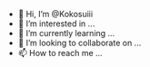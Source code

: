- 👋 Hi, I’m @Kokosuiii
- 👀 I’m interested in ...
- 🌱 I’m currently learning ...
- 💞️ I’m looking to collaborate on ...
- 📫 How to reach me ...

<!---
Kokosuiii/Kokosuiii is a ✨ special ✨ repository because its `README.md` (this file) appears on your GitHub profile.
You can click the Preview link to take a look at your changes.
--->
